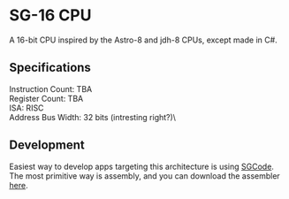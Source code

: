 # SG-16 CPU
A 16-bit CPU inspired by the Astro-8 and jdh-8 CPUs, except made in C#.

## Specifications
Instruction Count: TBA\
Register Count: TBA\
ISA: RISC\
Address Bus Width: 32 bits (intresting right?)\

## Development
Easiest way to develop apps targeting this architecture is using [SGCode]().
The most primitive way is assembly, and you can download the assembler [here]().

